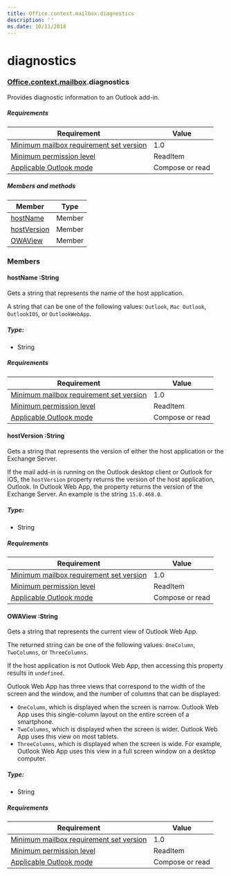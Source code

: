 ```yaml
---
title: Office.context.mailbox.diagnostics
description: ''
ms.date: 10/11/2018
---
```


# diagnostics

### [Office](Office.md)[.context](Office.context.md)[.mailbox](Office.context.mailbox.md).diagnostics

Provides diagnostic information to an Outlook add-in.

##### Requirements

|Requirement| Value|
|---|---|
|[Minimum mailbox requirement set version](/office/dev/add-ins/reference/requirement-sets/outlook-api-requirement-sets)| 1.0|
|[Minimum permission level](https://docs.microsoft.com/outlook/add-ins/understanding-outlook-add-in-permissions)| ReadItem|
|[Applicable Outlook mode](https://docs.microsoft.com/outlook/add-ins/#extension-points)| Compose or read|

##### Members and methods

| Member | Type |
|--------|------|
| [hostName](#hostname-string) | Member |
| [hostVersion](#hostversion-string) | Member |
| [OWAView](#owaview-string) | Member |

### Members

####  hostName :String

Gets a string that represents the name of the host application.

A string that can be one of the following values: `Outlook`, `Mac Outlook`, `OutlookIOS`, or `OutlookWebApp`.

##### Type:

*   String

##### Requirements

|Requirement| Value|
|---|---|
|[Minimum mailbox requirement set version](/office/dev/add-ins/reference/requirement-sets/outlook-api-requirement-sets)| 1.0|
|[Minimum permission level](https://docs.microsoft.com/outlook/add-ins/understanding-outlook-add-in-permissions)| ReadItem|
|[Applicable Outlook mode](https://docs.microsoft.com/outlook/add-ins/#extension-points)| Compose or read|

####  hostVersion :String

Gets a string that represents the version of either the host application or the Exchange Server.

If the mail add-in is running on the Outlook desktop client or Outlook for iOS, the `hostVersion` property returns the version of the host application, Outlook. In Outlook Web App, the property returns the version of the Exchange Server. An example is the string `15.0.468.0`.

##### Type:

*   String

##### Requirements

|Requirement| Value|
|---|---|
|[Minimum mailbox requirement set version](/office/dev/add-ins/reference/requirement-sets/outlook-api-requirement-sets)| 1.0|
|[Minimum permission level](https://docs.microsoft.com/outlook/add-ins/understanding-outlook-add-in-permissions)| ReadItem|
|[Applicable Outlook mode](https://docs.microsoft.com/outlook/add-ins/#extension-points)| Compose or read|

####  OWAView :String

Gets a string that represents the current view of Outlook Web App.

The returned string can be one of the following values: `OneColumn`, `TwoColumns`, or `ThreeColumns`.

If the host application is not Outlook Web App, then accessing this property results in `undefined`.

Outlook Web App has three views that correspond to the width of the screen and the window, and the number of columns that can be displayed:

*   `OneColumn`, which is displayed when the screen is narrow. Outlook Web App uses this single-column layout on the entire screen of a smartphone.
*   `TwoColumns`, which is displayed when the screen is wider. Outlook Web App uses this view on most tablets.
*   `ThreeColumns`, which is displayed when the screen is wide. For example, Outlook Web App uses this view in a full screen window on a desktop computer.

##### Type:

*   String

##### Requirements

|Requirement| Value|
|---|---|
|[Minimum mailbox requirement set version](/office/dev/add-ins/reference/requirement-sets/outlook-api-requirement-sets)| 1.0|
|[Minimum permission level](https://docs.microsoft.com/outlook/add-ins/understanding-outlook-add-in-permissions)| ReadItem|
|[Applicable Outlook mode](https://docs.microsoft.com/outlook/add-ins/#extension-points)| Compose or read|